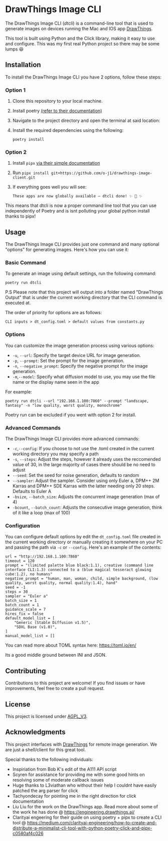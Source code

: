 # DrawThings Image CLI

The DrawThings Image CLI (*dtcli*) is a command-line tool that is used to generate images on devices running the Mac and IOS app [DrawThings](https://apps.apple.com/us/app/draw-things-ai-generation/id6444050820). 

This tool is built using Python and the Click library, making it easy to use and configure. This was my first real Python project so there may be some lumps 😆

## Installation

To install the DrawThings Image CLI  you have 2 options, follow these steps:

### Option 1
1. Clone this repository to your local machine.
2. Install poetry [(refer to their documentation)](https://python-poetry.org/docs/#installation)
2. Navigate to the project directory and open the terminal at said location:
3. Install the required dependencies using the following:

   ```
   poetry install
   ```
### Option 2 
1. Install `pipx` [via their simple documentation](https://github.com/pypa/pipx#on-windows-install-via-pip-requires-pip-190-or-later)
2. Run `pipx install git+https://github.com/o-j1/drawthings-image-client.git`
3. If everything goes well you will see:

    `These apps are now globally available — dtcli done! ✨ 🌟 ✨`

This means that dtcli is now a proper command line tool that you can use independently of Poetry and is isnt polluting your global python install thanks to pipx!

## Usage

The DrawThings Image CLI provides just one command and many optional "options" for generating images. Here's how you can use it:

### Basic Command

To generate an image using default settings, run the following command:

```
poetry run dtcli
```

P.S Please note that this project will output into a folder named "DrawThings Output" that is under the current working directory that the CLI command is executed at.

The order of priority for options are as follows:

`CLI inputs > dt_config.toml > default values from constants.py`

### Options

You can customize the image generation process using various options:

- `-u`, `--url`: Specify the target device URL for image generation.
- `-p`, `--prompt`: Set the prompt for the image generation.
- `-n`, `--negative_prompt`: Specify the negative prompt for the image generation.
- `-m`,`--model`: Specify what diffusion model to use, you may use the file name or the display name seen in the app


For example:

```
poetry run dtcli --url "192.168.1.100:7860" --prompt "landscape, fantasy" -n "low quality, worst quality, monochrome"
```

Poetry run can be excluded if you went with option 2 for install.

### Advanced Commands

The DrawThings Image CLI provides more advanced commands:

- `-c`,`--config`: If you choose to not use the .toml created in the current working directory you may specify a path
- `-s`, `--steps`: Adjust the steps, however it already uses the reccomended value of 30, in the large majority of cases there should be no need to adjust
- `--seed`: Set the seed for noise generation, defaults to random
- `--sampler`: Adjust the sampler. Consider using only Euler a, DPM++ 2M Karras and DPM++ SDE Karras with the latter needing only 20 steps. Defaults to Euler A
- `-bsize`, `--batch_size`: Adjusts the concurrent image generation (max of 4)
- `-bcount`, `--batch_count`: Adjusts the consecutive image generation, think of it like a loop (max of 100)

### Configuration

You can configure default options by edit the `dt_config.toml` file created in the current working directory or manually creating it somewhere on your PC and passing the path via `-c` or `--config`. Here's an example of the contents:

```[options]
url = "http://192.168.1.100:7860"
timeout = 120
prompt = "(limited palette blue black:1.1), creative (command line interface CLI:1.3) connected to a (blue magical tesseract glowing cube:1.2), no humans"
negative_prompt = "human, man, woman, child, simple background, (low quality, worst quality, normal quality:1.4), hand"
seed = -1
steps = 30
sampler = "Euler a"
batch_size = 1
batch_count = 1
guidance_scale = 7
hires_fix = false
default_model_list = [
    "Generic (Stable Diffusion v1.5)",
    "SDXL Base (v1.0)",
]
manual_model_list = []
```

You can read more about TOML syntax here: https://toml.io/en/ 

Its a good middle ground between INI and JSON.

## Contributing

Contributions to this project are welcome! If you find issues or have improvements, feel free to create a pull request.

## License

This project is licensed under [AGPL_V3](https://www.gnu.org/licenses/agpl-3.0.en.html).

## Acknowledgments

This project interfaces with [DrawThings](https://example.com/drawthings) for remote image generation. We are just a shell/client for this great tool.

Special thanks to the following individuals:
- Inspiriation from Bob K's edit of the A111 API script
- Scyren for assistance for providing me with some good hints on resolving some of moderate callback issues
- Huge thanks to L3viathan who without their help I couldnt have easily patched the arg parser for click
- Tachyondecay for pointing me in the right direction for click documentation
- Liu Liu for the work on the DrawThings app. Read more about some of the work he has done @ https://engineering.drawthings.ai/
- Clarityai engeering for their guide on using poetry + pipx to create a CLI tool @ https://medium.com/clarityai-engineering/how-to-create-and-distribute-a-minimalist-cli-tool-with-python-poetry-click-and-pipx-c0580af4c026

